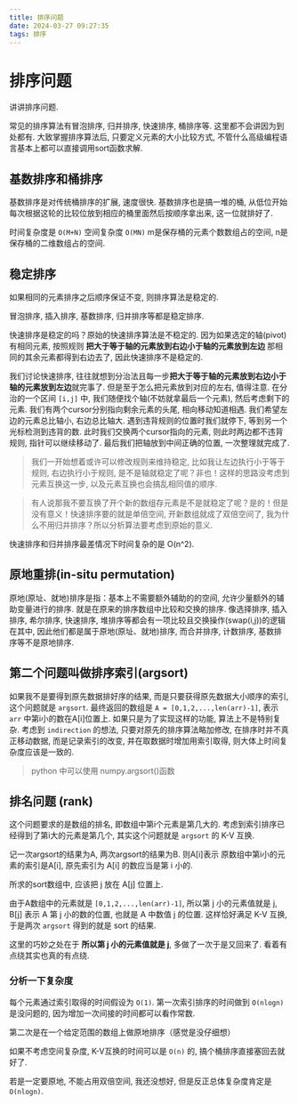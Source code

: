 ```yaml
---
title: 排序问题
date: 2024-03-27 09:27:35
tags: 排序
---
```


# 排序问题

讲讲排序问题. 

常见的排序算法有冒泡排序, 归并排序, 快速排序, 桶排序等. 这里都不会讲因为到处都有. 大致掌握排序算法后, 只要定义元素的大小比较方式, 不管什么高级编程语言基本上都可以直接调用sort函数求解. 


## 基数排序和桶排序

基数排序是对传统桶排序的扩展, 速度很快.
基数排序也是搞一堆的桶, 从低位开始每次根据这轮的比较位放到相应的桶里面然后按顺序拿出来, 这一位就排好了. 

时间复杂度是 `O(M+N)` 空间复杂度 `O(MN)` m是保存桶的元素个数数组占的空间, n是保存桶的二维数组占的空间. 


## 稳定排序
如果相同的元素排序之后顺序保证不变, 则排序算法是稳定的. 

冒泡排序, 插入排序, 基数排序, 归并排序等都是稳定排序. 

快速排序是稳定的吗？原始的快速排序算法是不稳定的. 因为如果选定的轴(pivot)有相同元素, 按照规则 **把大于等于轴的元素放到右边小于轴的元素放到左边** 那相同的其余元素都得到右边去了, 因此快速排序不是稳定的. 

我们讨论快速排序, 往往就想到分治法且每一步**把大于等于轴的元素放到右边小于轴的元素放到左边**就完事了. 但是至于怎么把元素放到对应的左右, 值得注意. 在分治的一个区间 `[i,j]` 中, 我们随便找个轴(不妨就拿最后一个元素), 然后考虑剩下的元素. 我们有两个cursor分别指向剩余元素的头尾, 相向移动知道相遇. 我们希望左边的元素总比轴小, 右边总比轴大. 遇到违背规则的位置时我们就停下, 等到另一个光标检测到违背的数. 此时我们交换两个cursor指向的元素, 则此时两边都不违背规则, 指针可以继续移动了. 最后我们把轴放到中间正确的位置, 一次整理就完成了. 

> 我们一开始想着或许可以修改规则来维持稳定, 比如我让左边执行小于等于规则, 右边执行小于规则, 是不是轴就稳定了呢？非也！这样的思路没考虑到元素互换这一步, 以及元素互换也会搞乱相同值的顺序. 

> 有人说那我不要互换了开个新的数组存元素是不是就稳定了呢？是的！但是没有意义！快速排序要的就是单倍空间, 开新数组就成了双倍空间了, 我为什么不用归并排序？所以分析算法要考虑到原始的意义. 

快速排序和归并排序最差情况下时间复杂的是 O(n^2). 

## 原地重排(in-situ permutation)

原地(原址、就地)排序是指：基本上不需要额外辅助的的空间, 允许少量额外的辅助变量进行的排序. 就是在原来的排序数组中比较和交换的排序. 像选择排序, 插入排序, 希尔排序, 快速排序, 堆排序等都会有一项比较且交换操作(swap(i,j))的逻辑在其中, 因此他们都是属于原地(原址、就地)排序, 而合并排序, 计数排序, 基数排序等不是原地排序. 


## 第二个问题叫做排序索引(argsort)

如果我不是要得到原先数据排好序的结果, 而是只要获得原先数据大小顺序的索引, 这个问题就是 `argsort`. 最终返回的数组是 `A = [0,1,2,...,len(arr)-1]`, 表示 `arr` 中第i小的数在A[i]位置上. 如果只是为了实现这样的功能, 算法上不是特别复杂. 考虑到 `indirection` 的想法, 只要对原先的排序算法略加修改, 在排序时并不真正移动数据, 而是记录索引的改变, 并在取数据时增加用索引取得, 则大体上时间复杂度应该是一致的. 

> python 中可以使用 numpy.argsort()函数


## 排名问题 (rank)

这个问题要求的是数组的排名, 即数组中第i个元素是第几大的. 考虑到索引排序已经得到了第i大的元素是第几个, 其实这个问题就是 `argsort` 的 K-V 互换. 

记一次argsort的结果为A, 两次argsort的结果为B. 则A[i]表示 原数组中第i小的元素的索引是A[i], 原先索引为 A[i] 的数应当是第 i 小的. 

所求的sort数组中, 应该把 j 放在 A[j] 位置上. 

由于A数组中的元素就是 `[0,1,2,...,len(arr)-1]`, 所以第 j 小的元素值就是 j,  B[j] 表示 A 第 j 小的数的位置,  也就是 A 中数值 j 的位置. 这样恰好满足 K-V 互换, 于是两次 `argsort` 得到的就是 sort 的结果. 

这里的巧妙之处在于 **所以第 j 小的元素值就是 j**,  多做了一次于是又回来了. 看着有点绕其实也真的有点绕. 

### 分析一下复杂度

每个元素通过索引取得的时间假设为 `O(1)`. 第一次索引排序的时间做到 `O(nlogn)` 是没问题的, 因为增加一次间接的时间都可以看作常数. 

第二次是在一个给定范围的数组上做原地排序（感觉是没仔细想）

如果不考虑空间复杂度, K-V互换的时间可以是 `O(n)` 的, 搞个桶排序直接塞回去就好了. 

若是一定要原地, 不能占用双倍空间, 我还没想好, 但是反正总体复杂度肯定是 `O(nlogn)`.


